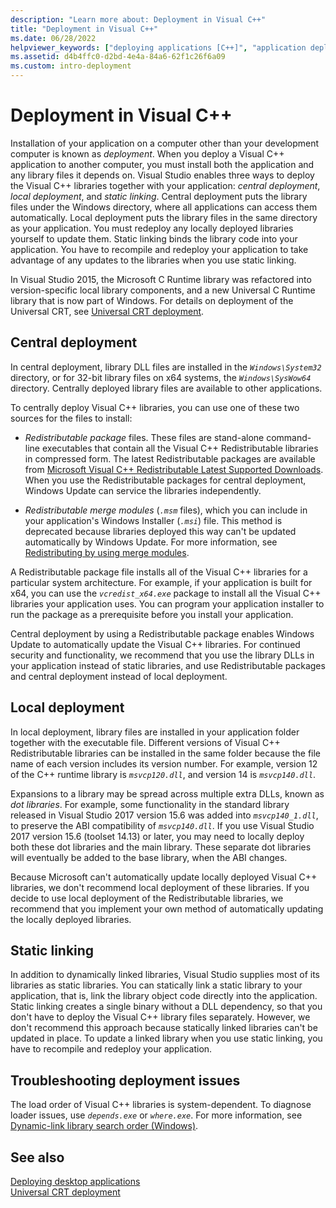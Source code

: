 ```yaml
---
description: "Learn more about: Deployment in Visual C++"
title: "Deployment in Visual C++"
ms.date: 06/28/2022
helpviewer_keywords: ["deploying applications [C++]", "application deployment [C++]"]
ms.assetid: d4b4ffc0-d2bd-4e4a-84a6-62f1c26f6a09
ms.custom: intro-deployment
---
```

# Deployment in Visual C++

Installation of your application on a computer other than your development computer is known as *deployment*. When you deploy a Visual C++ application to another computer, you must install both the application and any library files it depends on. Visual Studio enables three ways to deploy the Visual C++ libraries together with your application: *central deployment*, *local deployment*, and *static linking*. Central deployment puts the library files under the Windows directory, where all applications can access them automatically. Local deployment puts the library files in the same directory as your application. You must redeploy any locally deployed libraries yourself to update them. Static linking binds the library code into your application. You have to recompile and redeploy your application to take advantage of any updates to the libraries when you use static linking.

In Visual Studio 2015, the Microsoft C Runtime library was refactored into version-specific local library components, and a new Universal C Runtime library that is now part of Windows. For details on deployment of the Universal CRT, see [Universal CRT deployment](universal-crt-deployment.md).

## Central deployment

In central deployment, library DLL files are installed in the *`Windows\System32`* directory, or for 32-bit library files on x64 systems, the *`Windows\SysWow64`* directory. Centrally deployed library files are available to other applications.

To centrally deploy Visual C++ libraries, you can use one of these two sources for the files to install:

- *Redistributable package* files. These files are stand-alone command-line executables that contain all the Visual C++ Redistributable libraries in compressed form. The latest Redistributable packages are available from [Microsoft Visual C++ Redistributable Latest Supported Downloads](latest-supported-vc-redist.md). When you use the Redistributable packages for central deployment, Windows Update can service the libraries independently.

- *Redistributable merge modules* (*`.msm`* files), which you can include in your application's Windows Installer (*`.msi`*) file. This method is deprecated because libraries deployed this way can't be updated automatically by Windows Update. For more information, see [Redistributing by using merge modules](redistributing-components-by-using-merge-modules.md).

A Redistributable package file installs all of the Visual C++ libraries for a particular system architecture. For example, if your application is built for x64, you can use the *`vcredist_x64.exe`* package to install all the Visual C++ libraries your application uses. You can program your application installer to run the package as a prerequisite before you install your application.

Central deployment by using a Redistributable package enables Windows Update to automatically update the Visual C++ libraries. For continued security and functionality, we recommend that you use the library DLLs in your application instead of static libraries, and use Redistributable packages and central deployment instead of local deployment.

## Local deployment

In local deployment, library files are installed in your application folder together with the executable file. Different versions of Visual C++ Redistributable libraries can be installed in the same folder because the file name of each version includes its version number. For example, version 12 of the C++ runtime library is *`msvcp120.dll`*, and version 14 is *`msvcp140.dll`*.

Expansions to a library may be spread across multiple extra DLLs, known as *dot libraries*. For example, some functionality in the standard library released in Visual Studio 2017 version 15.6 was added into *`msvcp140_1.dll`*, to preserve the ABI compatibility of *`msvcp140.dll`*. If you use Visual Studio 2017 version 15.6 (toolset 14.13) or later, you may need to locally deploy both these dot libraries and the main library. These separate dot libraries will eventually be added to the base library, when the ABI changes.

Because Microsoft can't automatically update locally deployed Visual C++ libraries, we don't recommend local deployment of these libraries. If you decide to use local deployment of the Redistributable libraries, we recommend that you implement your own method of automatically updating the locally deployed libraries.

## Static linking

In addition to dynamically linked libraries, Visual Studio supplies most of its libraries as static libraries. You can statically link a static library to your application, that is, link the library object code directly into the application. Static linking creates a single binary without a DLL dependency, so that you don't have to deploy the Visual C++ library files separately. However, we don't recommend this approach because statically linked libraries can't be updated in place. To update a linked library when you use static linking, you have to recompile and redeploy your application.

## Troubleshooting deployment issues

The load order of Visual C++ libraries is system-dependent. To diagnose loader issues, use *`depends.exe`* or *`where.exe`*. For more information, see [Dynamic-link library search order (Windows)](/windows/win32/Dlls/dynamic-link-library-search-order).

## See also

[Deploying desktop applications](deploying-native-desktop-applications-visual-cpp.md)\
[Universal CRT deployment](universal-crt-deployment.md)
